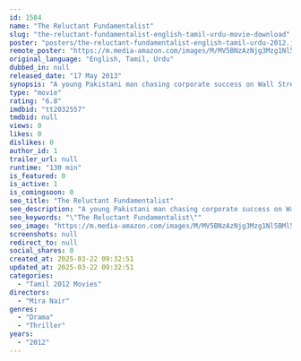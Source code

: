 ```yaml
---
id: 1584
name: "The Reluctant Fundamentalist"
slug: "the-reluctant-fundamentalist-english-tamil-urdu-movie-download"
poster: "posters/the-reluctant-fundamentalist-english-tamil-urdu-2012.jpg"
remote_poster: "https://m.media-amazon.com/images/M/MV5BNzAzNjg3Mzg1Nl5BMl5BanBnXkFtZTcwOTUzNzExOQ@@._V1_SX300.jpg"
original_language: "English, Tamil, Urdu"
dubbed_in: null
released_date: "17 May 2013"
synopsis: "A young Pakistani man chasing corporate success on Wall Street finds himself embroiled in a conflict between his American Dream, a hostage crisis, and the enduring call of his family's homeland."
type: "movie"
rating: "6.8"
imdbid: "tt2032557"
tmdbid: null
views: 0
likes: 0
dislikes: 0
author_id: 1
trailer_url: null
runtime: "130 min"
is_featured: 0
is_active: 1
is_comingsoon: 0
seo_title: "The Reluctant Fundamentalist"
seo_description: "A young Pakistani man chasing corporate success on Wall Street finds himself embroiled in a conflict between his American Dream, a hostage crisis, and the enduring call of his family's homeland."
seo_keywords: "\"The Reluctant Fundamentalist\""
seo_image: "https://m.media-amazon.com/images/M/MV5BNzAzNjg3Mzg1Nl5BMl5BanBnXkFtZTcwOTUzNzExOQ@@._V1_SX300.jpg"
screenshots: null
redirect_to: null
social_shares: 0
created_at: 2025-03-22 09:32:51
updated_at: 2025-03-22 09:32:51
categories:
  - "Tamil 2012 Movies"
directors:
  - "Mira Nair"
genres:
  - "Drama"
  - "Thriller"
years:
  - "2012"
---
```

